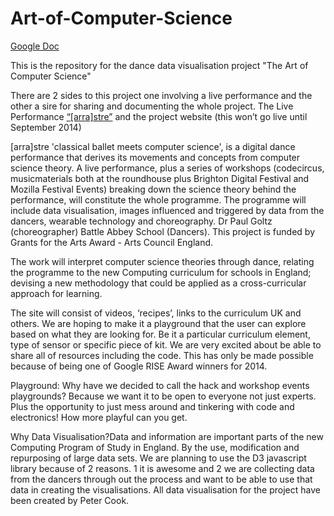 Art-of-Computer-Science
=======================


[Google Doc](https://docs.google.com/document/d/1MBThZQQWu1dVeKyJLdNsdH0PuhiQeGUTzW_2hLD_vHo/edit?usp=sharing)


This is the repository for the dance data visualisation project "The Art of Computer Science"

There are 2 sides to this project one involving a live performance and the other a sire for sharing and documenting the whole project. The Live Performance  <a href="http://brightondome.org/event/6079/dance_double_bill/">“[arra]stre”</a> and the project website (this won’t go live until September 2014)

[arra]stre 'classical ballet meets computer science', is a digital dance performance that derives its movements and concepts from computer science theory. A live performance, plus a series of workshops (codecircus, musicmaterials both at the roundhouse plus Brighton Digital Festival and Mozilla Festival Events) breaking down the science theory behind the performance, will constitute the whole programme. The programme will include data visualisation, images influenced and triggered by data from the dancers, wearable technology and choreography. Dr Paul Goltz (choreographer) Battle Abbey School  (Dancers). This project is funded by Grants for the Arts Award - Arts Council England.

The work will interpret computer science theories through dance, relating the programme to the new Computing curriculum for schools in England; devising a new methodology that could be applied as a cross-curricular approach for learning.

The site will consist of videos, ‘recipes’, links to the curriculum UK and others. We are hoping to make it a playground that the user can explore based on what they are looking for. Be it a particular curriculum element, type of sensor or specific piece of kit. We are very excited about be able to share all of resources including the code. This has only be made possible because of being one of Google RISE Award winners for 2014.

Playground: 
Why have we decided to call the hack and workshop events playgrounds? Because we want it to be open to everyone not just experts. Plus the opportunity to just mess around and tinkering with code and electronics! How more playful can you get.

Why Data Visualisation?Data and information are important parts of the new Computing Program of Study in England. By the use, modification and repurposing of large data sets. We are planning to use the D3 javascript library because of 2 reasons. 1 it is awesome and 2 we are collecting data from the dancers through out the process and want to be able to use that data in creating the visualisations. All data visualisation for the project have been created by Peter Cook.


